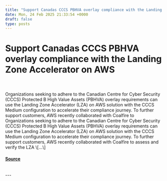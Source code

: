 ```yaml
---
title: "Support Canadas CCCS PBHVA overlay compliance with the Landing Zone Accelerator on AWS"
date: Mon, 24 Feb 2025 21:33:54 +0000
draft: false
type: posts
---
```

# Support Canadas CCCS PBHVA overlay compliance with the Landing Zone Accelerator on AWS

<br/>

<br/>
Organizations seeking to adhere to the Canadian Centre for Cyber Security (CCCS) Protected B High Value Assets (PBHVA) overlay requirements can use the Landing Zone Accelerator (LZA) on AWS solution with the CCCS Medium configuration to accelerate their compliance journey. To further support customers, AWS recently collaborated with Coalfire to
<br/>
Organizations seeking to adhere to the Canadian Centre for Cyber Security (CCCS) Protected B High Value Assets (PBHVA) overlay requirements can use the Landing Zone Accelerator (LZA) on AWS solution with the CCCS Medium configuration to accelerate their compliance journey. To further support customers, AWS recently collaborated with Coalfire to assess and verify the LZA \[…\]

#### [Source](https://aws.amazon.com/blogs/security/support-canadas-cccs-pbhva-overlay-compliance-with-the-landing-zone-accelerator-on-aws/)

<br/>
---
